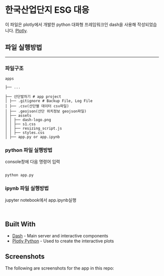 # 한국산업단지 ESG 대응

이 파일은 plotly에서 개발한 python 대화형 프레임워크인 dash을 사용해 작성되었습니다. [Plotly](https://plot.ly/).

## 파일 실행방법
----------------
### 파일구조

```
apps

├── ...

├── 산단발차기 # app project
│ ├── .gitignore # Backup File, Log File
│ ├── .csv(산단별 데이터 csv파일)
│ ├── .geojson(산단 위치정보 geojson파일)
│ ├── assets
│ │ ├── dash-logo.png
│ │ ├── s1.css
│ │ ├── resizing_script.js
│ │ ├── styles.css
│ ├── app.py or app.ipynb

```

### python 파일 실행방법 

console창에 다음 명령어 입력
```

python app.py

```


### ipynb 파일 실행방법 

jupyter notebook에서 app.ipynb실행
```


```

## Built With

- [Dash](https://dash.plot.ly/) - Main server and interactive components
- [Plotly Python](https://plot.ly/python/) - Used to create the interactive plots

## Screenshots

The following are screenshots for the app in this repo:


